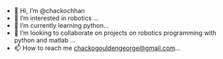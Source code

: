 - 👋 Hi, I’m @chackochhan
- 👀 I’m interested in robotics ...
- 🌱 I’m currently learning python...
- 💞️ I’m looking to collaborate on projects on robotics programming with python and matlab ...
- 📫 How to reach me chackogouldengeorge@gmail.com...

<!---
chackochhan/chackochhan is a ✨ special ✨ repository because its `README.md` (this file) appears on your GitHub profile.
You can click the Preview link to take a look at your changes.
--->
